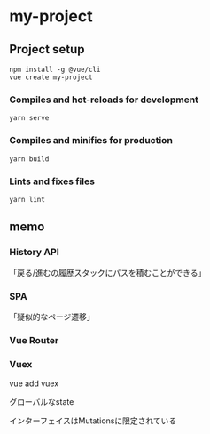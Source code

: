 # my-project

## Project setup
```
npm install -g @vue/cli
vue create my-project
```

### Compiles and hot-reloads for development
```
yarn serve
```

### Compiles and minifies for production
```
yarn build
```

### Lints and fixes files
```
yarn lint
```

## memo

### History API

「戻る/進むの履歴スタックにパスを積むことができる」

### SPA

「疑似的なページ遷移」

### Vue Router

### Vuex

vue add vuex

グローバルなstate

インターフェイスはMutationsに限定されている
